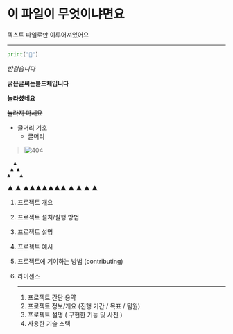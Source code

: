 # 이 파일이 무엇이냐면요
텍스트 파일로만 이루어져있어요
***

```python
print("🐥")
```

*반갑습니다*

**굵은글씨는볼드체입니다**


__놀라셨네요__

~~놀라지 마세요~~

* 글머리 기호
  - 글머리
> <Image src = {img01} alt = "404"/>

      ▲
     ▲ ▲
    ▲   ▲
   ▲     ▲
  ▲▲▲▲▲▲▲
 ▲       ▲
▲         ▲

1. 프로젝트 개요
2. 프로젝트 설치/실행 방법
3. 프로젝트 설명
4. 프로젝트 예시
5. 프로젝트에 기여하는 방법 (contributing)
6. 라이센스

   ***
   1. 프로젝트 간단 용약
   2. 프로젝트 정보/개요 (진행 기간 / 목표 / 팀원)
   3. 프로젝트 설명 ( 구현한 기능 및 사진 )
   4. 사용한 기술 스택
